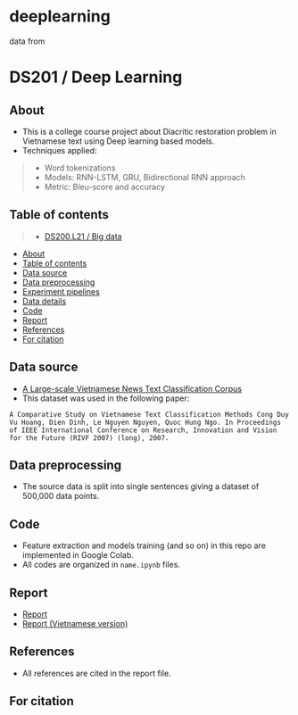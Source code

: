 # deeplearning

data from 

# DS201 / Deep Learning

## About

* This is a college course project about Diacritic restoration problem in Vietnamese text using Deep learning based models.
* Techniques applied:
> * Word tokenizations
> * Models: RNN-LSTM, GRU, Bidirectional RNN approach
> * Metric: Bleu-score and accuracy

## Table of contents

> * [DS200.L21 / Big data](#ds202--data-science-thesis-1)
* [About](#about)
* [Table of contents](#table-of-contents)
* [Data source](#data-source)
* [Data preprocessing](#data-preprocessing)
* [Experiment pipelines](#experiment-pipelines)
* [Data details](#data-details)
* [Code](#code)
* [Report](#report)
* [References](#references)
* [For citation](#for-citation)

## Data source

* <a href="https://github.com/duyvuleo/VNTC" target="_blank">A Large-scale Vietnamese News Text Classification Corpus</a>
* This dataset was used in the following paper:

`A Comparative Study on Vietnamese Text Classification Methods
Cong Duy Vu Hoang, Dien Dinh, Le Nguyen Nguyen, Quoc Hung Ngo. In Proceedings of IEEE International Conference on Research, Innovation and Vision for the Future (RIVF 2007) (long), 2007.
`

## Data preprocessing

* The source data is split into single sentences giving a dataset of 500,000 data points.

## Code

* Feature extraction and models training (and so on) in this repo are implemented in Google Colab.
* All codes are organized in `name.ipynb` files.

## Report

* <a href="https://github.com/githubbinh/DS201-Deeplearning/blob/main/report.pdf" target="_blank">Report</a>
* <a href="https://github.com/githubbinh/DS201-Deeplearning/blob/main/vn_report.pdf" target="_blank">Report (Vietnamese version)</a>

## References

* All references are cited in the report file.

## For citation


